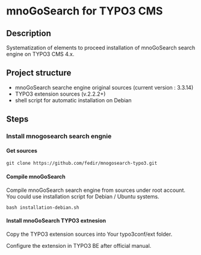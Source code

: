 # mnoGoSearch for TYPO3 CMS #

## Description ##

Systematization of elements to proceed installation of mnoGoSearch search engine on TYPO3 CMS 4.x.

## Project structure ##

* mnoGoSearch searche engine original sources (current version : 3.3.14)
* TYPO3 extension sources (v.2.2.2+)
* shell script for automatic installation on Debian

## Steps ##

### Install mnogosearch search engnie

#### Get sources

    git clone https://github.com/fedir/mnogosearch-typo3.git

#### Compile mnoGoSearch

Compile mnoGoSearch search engine from sources under root account.
You could use installation script for Debian / Ubuntu systems.

    bash installation-debian.sh

#### Install mnoGoSearch TYPO3 extnesion 

Copy the TYPO3 extension sources into Your typo3conf/ext folder.

Configure the extension in TYPO3 BE after official manual.
